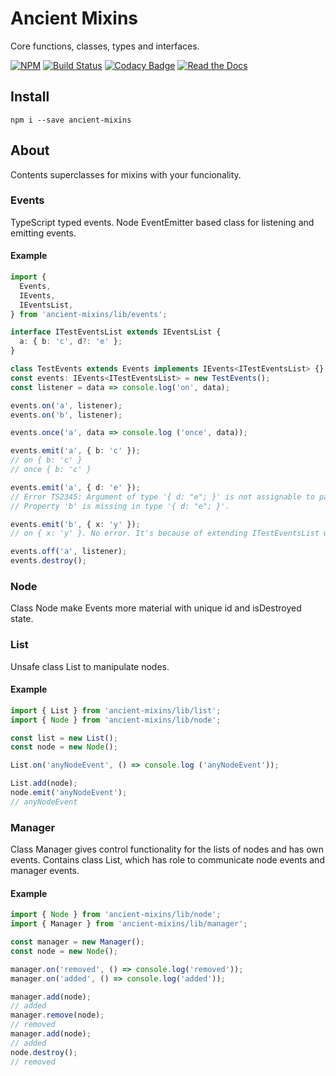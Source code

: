 # Ancient Mixins

Core functions, classes, types and interfaces.

[![NPM](https://img.shields.io/npm/v/ancient-mixins.svg)](https://www.npmjs.com/package/ancient-mixins)
[![Build Status](https://travis-ci.org/AncientSouls/Mixins.svg?branch=master)](https://travis-ci.org/AncientSouls/Mixins)
[![Codacy Badge](https://api.codacy.com/project/badge/Grade/d19d67eee7184b1e8c9fba88bf158ac7)](https://www.codacy.com/app/ivansglazunov/Mixins?utm_source=github.com&amp;utm_medium=referral&amp;utm_content=AncientSouls/Mixins&amp;utm_campaign=Badge_Grade)
[![Read the Docs](https://img.shields.io/readthedocs/pip.svg)](https://ancientsouls.github.io/)

## Install

```
npm i --save ancient-mixins
```
## About 

Contents superclasses for mixins with your funcionality.

### Events

TypeScript typed events. Node EventEmitter based class for listening and emitting events.

#### Example

```ts
import {
  Events,
  IEvents,
  IEventsList,
} from 'ancient-mixins/lib/events';

interface ITestEventsList extends IEventsList {
  a: { b: 'c', d?: 'e' };
}

class TestEvents extends Events implements IEvents<ITestEventsList> {}
const events: IEvents<ITestEventsList> = new TestEvents();
const listener = data => console.log('on', data);

events.on('a', listener);
events.on('b', listener);

events.once('a', data => console.log ('once', data));

events.emit('a', { b: 'c' });
// on { b: 'c' }
// once { b: 'c' }

events.emit('a', { d: 'e' });
// Error TS2345: Argument of type '{ d: "e"; }' is not assignable to parameter of type '{ b: "c"; d?: "e"; }'. 
// Property 'b' is missing in type '{ d: "e"; }'.

events.emit('b', { x: 'y' });
// on { x: 'y' }. No error. It's because of extending ITestEventsList with IEventsList interface. Not specified events are allowed.

events.off('a', listener);
events.destroy();
```

### Node

Class Node make Events more material with unique id and isDestroyed state.

### List

Unsafe class List to manipulate nodes. 

#### Example

```ts
import { List } from 'ancient-mixins/lib/list';
import { Node } from 'ancient-mixins/lib/node';

const list = new List();
const node = new Node();

List.on('anyNodeEvent', () => console.log ('anyNodeEvent'));

List.add(node);
node.emit('anyNodeEvent');
// anyNodeEvent
```

### Manager

Class Manager gives control functionality for the lists of nodes and has own events. Contains class List, which has role to communicate node events and manager events.

#### Example

```ts
import { Node } from 'ancient-mixins/lib/node';
import { Manager } from 'ancient-mixins/lib/manager';

const manager = new Manager();
const node = new Node();

manager.on('removed', () => console.log('removed'));
manager.on('added', () => console.log('added'));

manager.add(node);
// added
manager.remove(node);
// removed
manager.add(node);
// added
node.destroy();
// removed
```